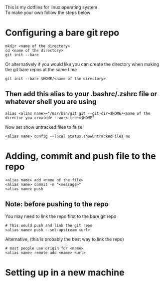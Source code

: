 This is my dotfiles for linux operating system</br> 
To make your own follow the steps below

# Configuring a bare git repo

```
mkdir <name of the directory>
cd <name of the directory>
git init --bare
```

Or alternatively if you would like you can create the directory when making the git bare repos at the same time </br> 

```
git init --bare $HOME/<name of the directory>
```

## Then add this alias to your .bashrc/.zshrc file or whatever shell you are using 

```
alias <alias name>="/usr/bin/git git --git-dir=$HOME/<name of the director you created> --work-tree=$HOME"
```

Now set show untracked files to false

```
<alias name> config --local status.showUntrackedFiles no
```

# Adding, commit and push file to the repo

```
<alias name> add <name of the file>
<alias name> commit -m "<message>"
<alias name> push
```

## Note: before pushing to the repo
You may need to link the repo first to the bare git repo

```
# This would push and link the git repo
<alias name> push --set-upstream <url>
```
Alternative, (this is probably the best way to link the repo)
```
# most people use origin for <name>
<alias name> remote add <name> <url> 
```

# Setting up in a new machine

```










